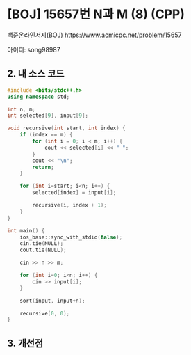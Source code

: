 # [BOJ] 15657번 N과 M (8) (CPP)


백준온라인저지(BOJ) https://www.acmicpc.net/problem/15657


아이디: song98987


## 2. 내 소스 코드

```c++
#include <bits/stdc++.h>
using namespace std;

int n, m;
int selected[9], input[9];

void recursive(int start, int index) {
    if (index == m) {
        for (int i = 0; i < m; i++) {
            cout << selected[i] << " ";
        }
        cout << "\n";
        return;
    }

    for (int i=start; i<n; i++) {
        selected[index] = input[i];

        recursive(i, index + 1);
    }
}

int main() {
    ios_base::sync_with_stdio(false);
    cin.tie(NULL);
    cout.tie(NULL);

    cin >> n >> m;

    for (int i=0; i<n; i++) {
        cin >> input[i];
    }

    sort(input, input+n);

    recursive(0, 0);
}
```

## 3. 개선점

